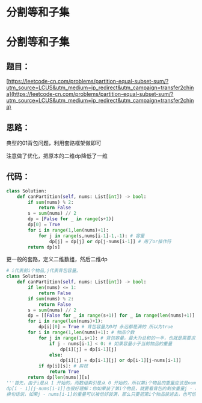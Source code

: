 # 分割等和子集



# 分割等和子集

## 题目：

[https://leetcode-cn.com/problems/partition-equal-subset-sum/?utm_source=LCUS&utm_medium=ip_redirect&utm_campaign=transfer2china](https://leetcode-cn.com/problems/partition-equal-subset-sum/?utm_source=LCUS&utm_medium=ip_redirect&utm_campaign=transfer2china)

## 思路：

典型的01背包问题，利用套路框架做即可 

注意做了优化，把原本的二维dp降低了一维

## 代码：

```python
class Solution:
    def canPartition(self, nums: List[int]) -> bool:
        if sum(nums) % 2:
            return False
        s = sum(nums) // 2
        dp = [False for _ in range(s+1)]
        dp[0] = True
        for i in range(1,len(nums)+1): 
            for j in range(s,nums[i-1]-1,-1): # 容量
                dp[j] = dp[j] or dp[j-nums[i-1]] # 用了or操作符
        return dp[s]
```

更一般的套路，定义二维数组，然后二维dp

```python
# i代表前i个物品,j代表背包容量。
class Solution:
    def canPartition(self, nums: List[int]) -> bool:
        if len(nums) <= 1:
            return False
        if sum(nums) % 2:
            return False
        s = sum(nums) // 2
        dp = [[False for _ in range(s+1)] for _ in range(len(nums)+1)]
        for i in range(len(nums)+1):
            dp[i][0] = True # 背包容量为0时 永远都是满的 所以为true
        for i in range(1,len(nums)+1): # 物品个数
            for j in range(1,s+1): # 背包容量，最大为总和的一半，也就是需要求的
                if j - nums[i-1] < 0: # 如果容量小于当前物品的重量
                    dp[i][j] = dp[i-1][j]
                else:
                    dp[i][j] = dp[i-1][j] or dp[i-1][j-nums[i-1]]
            if dp[i][s]: # 剪枝
                return True
        return dp[len(nums)][s]
'''首先，由于i是从 1 开始的，而数组索引是从 0 开始的，所以第i个物品的重量应该是nums[i-1]，这一点不要搞混。
dp[i - 1][j-nums[i-1]]也很好理解：你如果装了第i个物品，就要看背包的剩余重量j - nums[i-1]限制下是否能够被恰好装满。
换句话说，如果j - nums[i-1]的重量可以被恰好装满，那么只要把第i个物品装进去，也可恰好装满j的重量；否则的话，重量j肯定是装不满的。'''
```
